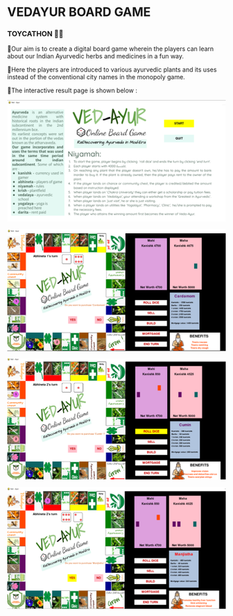 # VEDAYUR BOARD GAME 
### TOYCATHON 🌿🎲
🎲Our aim is to create a digital board game wherein the players can learn about our Indian Ayurvedic herbs and medicines in a fun way.

🎲Here the players are introduced to various ayurvedic plants and its uses instead of the conventional city names in the monopoly game.

🎲The interactive result page is shown below :

![This is an image](https://github.com/Mahima-Anand/TOYCATHON---VEDAYUR-BOARD-GAME/blob/main/OUTPUT/TOY.png)

![This is an image](https://github.com/Mahima-Anand/TOYCATHON---VEDAYUR-BOARD-GAME/blob/main/OUTPUT/TOY1.png)

![This is an image](https://github.com/Mahima-Anand/TOYCATHON---VEDAYUR-BOARD-GAME/blob/main/OUTPUT/TOY2.png)

![This is an image](https://github.com/Mahima-Anand/TOYCATHON---VEDAYUR-BOARD-GAME/blob/main/OUTPUT/TOY3.png)

